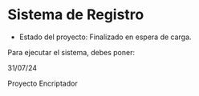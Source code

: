<h1> Sistema de Registro</h1>

- Estado del proyecto: Finalizado en espera de carga.

Para ejecutar el sistema, debes poner:

31/07/24

Proyecto Encriptador 
